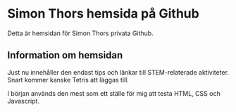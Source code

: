 # Simon Thors hemsida på Github
Detta är hemsidan för Simon Thors privata Github. 

## Information om hemsidan
Just nu innehåller den endast tips och länkar till STEM-relaterade aktiviteter. Snart kommer kanske Tetris att läggas till.

I början används den mest som ett ställe för mig att testa HTML, CSS och Javascript.
